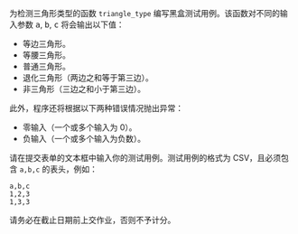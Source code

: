 为检测三角形类型的函数 <code>triangle_type</code> 编写黑盒测试用例。该函数对不同的输入参数 <kbd>a</kbd>, <kbd>b</kbd>, <kbd>c</kbd> 将会输出以下值：

*   等边三角形。
*   等腰三角形。
*   普通三角形。
*   退化三角形（两边之和等于第三边）。
*   非三角形（三边之和小于第三边）。

此外，程序还将根据以下两种错误情况抛出异常：

*   零输入（一个或多个输入为 0）。
*   负输入（一个或多个输入为负数）。

请在提交表单的文本框中输入你的测试用例。测试用例的格式为 CSV，且必须包含 <code>a,b,c</code> 的表头，例如：

```csv
a,b,c
1,2,3
1,3,3
```

请务必在截止日期前上交作业，否则不予计分。
